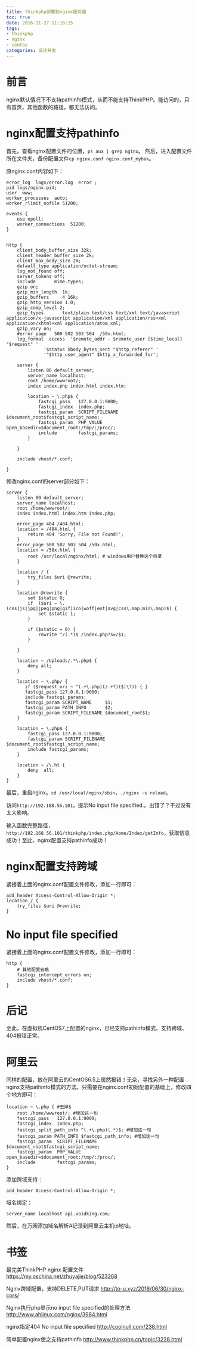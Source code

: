 ```yaml
---
title: thinkphp部署到nginx服务器
toc: true
date: 2016-11-27 11:18:15
tags:
- thinkphp
- nginx
- centos
categories: 设计开发
---
```

# 前言
nginx默认情况下不支持pathinfo模式，从而不能支持ThinkPHP。能访问的，只有首页，其他函数的路径，都无法访问。

<!--more-->

# nginx配置支持pathinfo
首先，查看nginx配置文件的位置，`ps aux | grep nginx`。
然后，进入配置文件所在文件夹，备份配置文件`cp nginx.conf nginx.conf_mybak`。

原nginx.conf内容如下：
```
error_log  logs/error.log  error ;
pid logs/nginx.pid;
user  www;
worker_processes  auto;
worker_rlimit_nofile 51200;

events {
    use epoll;
    worker_connections  51200;
}


http {
    client_body_buffer_size 32k;
    client_header_buffer_size 2k;
    client_max_body_size 2m;
    default_type application/octet-stream;
    log_not_found off;
    server_tokens off;
    include       mime.types;
    gzip on;
    gzip_min_length  1k;
    gzip_buffers     4 16k;
    gzip_http_version 1.0;
    gzip_comp_level 2;
    gzip_types       text/plain text/css text/xml text/javascript application/x-javascript application/xml application/rss+xml application/xhtml+xml application/atom_xml;
    gzip_vary on;
    #error_page   500 502 503 504  /50x.html; 
    log_format  access  '$remote_addr - $remote_user [$time_local] "$request" '
              '$status $body_bytes_sent "$http_referer" '
              '"$http_user_agent" $http_x_forwarded_for';

    server {
        listen 80 default_server;
        server_name localhost;
        root /home/wwwroot/;
        index index.php index.html index.htm;

        location ~ \.php$ {
            fastcgi_pass   127.0.0.1:9000;
            fastcgi_index  index.php;
            fastcgi_param  SCRIPT_FILENAME  $document_root$fastcgi_script_name;
            fastcgi_param  PHP_VALUE        open_basedir=$document_root:/tmp/:/proc/;
            include        fastcgi_params;
        }

    }

    include vhost/*.conf;
    
}
```

修改nginx.conf的server部分如下：
```
server {
    listen 80 default_server;
    server_name localhost;
    root /home/wwwroot/;
    index index.html index.htm index.php;

    error_page 404 /404.html;
    location = /404.html {
        return 404 'Sorry, File not Found!';
    }
    error_page 500 502 503 504 /50x.html;
    location = /50x.html {
        root /usr/local/nginx/html; # windows用户替换这个目录
    }

    location / {
        try_files $uri @rewrite;
    }

    location @rewrite {
        set $static 0;
        if  ($uri ~ \.(css|js|jpg|jpeg|png|gif|ico|woff|eot|svg|css\.map|min\.map)$) {
            set $static 1;
        }

        if ($static = 0) {
            rewrite ^/(.*)$ /index.php?s=/$1;
        }

    }

    location ~ /Uploads/.*\.php$ {
        deny all;
    }

    location ~ \.php/ {
       if ($request_uri ~ ^(.+\.php)(/.+?)($|\?)) { }
       fastcgi_pass 127.0.0.1:9000;
       include fastcgi_params;
       fastcgi_param SCRIPT_NAME     $1;
       fastcgi_param PATH_INFO       $2;
       fastcgi_param SCRIPT_FILENAME $document_root$1;
    }

    location ~ \.php$ {
        fastcgi_pass 127.0.0.1:9000;
        fastcgi_param SCRIPT_FILENAME $document_root$fastcgi_script_name;
        include fastcgi_params;
    }

    location ~ /\.ht {
        deny  all;
    }
}
```

最后，重启nginx。`cd /usr/local/nginx/sbin`，`./nginx -s reload`。

访问`http://192.168.56.101`，提示No input file specified.。出错了？不过没有太大影响。

输入函数完整路径，`http://192.168.56.101/thinkphp/index.php/Home/Index/getInfo`，获取信息成功！至此，nginx配置支持pathinfo成功！

# nginx配置支持跨域
紧接着上面的nginx.conf配置文件修改，添加一行即可：
```
add_header Access-Control-Allow-Origin *;
location / {
    try_files $uri @rewrite;
}
```


# No input file specified
紧接着上面的nginx.conf配置文件修改，添加一行即可：
```
http {
    # 其他配置省略
    fastcgi_intercept_errors on;
    include vhost/*.conf;
}
```

# 后记
至此，在虚拟机CentOS7上配置的nginx，已经支持pathinfo模式、支持跨域、404报错正常。

# 阿里云
同样的配置，放在阿里云的CentOS6.5上居然报错！无奈，寻找另外一种配置nginx支持pathinfo模式的方法。只需要在nginx.conf初始配置的基础上，修改四个地方即可：
```
location ~ \.php { #去掉$
    root /home/wwwroot/; #增加这一句
    fastcgi_pass   127.0.0.1:9000;
    fastcgi_index  index.php;
    fastcgi_split_path_info ^(.+\.php)(.*)$; #增加这一句
    fastcgi_param PATH_INFO $fastcgi_path_info; #增加这一句
    fastcgi_param  SCRIPT_FILENAME  $document_root$fastcgi_script_name;
    fastcgi_param  PHP_VALUE        open_basedir=$document_root:/tmp/:/proc/;
    include        fastcgi_params;
}
```

添加跨域支持：
```
add_header Access-Control-Allow-Origin *;
```

域名绑定：
```
server_name localhost api.voidking.com;
```
然后，在万网添加域名解析A记录到阿里云主机ip地址。

# 书签
最完美ThinkPHP nginx 配置文件
https://my.oschina.net/zhuyajie/blog/523268

Nginx跨域配置，支持DELETE,PUT请求
http://to-u.xyz/2016/06/30/nginx-cors/

Nginx执行php显示no input file specified的处理方法
http://www.ahlinux.com/nginx/3984.html

nginx指定404 No input file specified
http://coolnull.com/238.html

简单配置nginx使之支持pathinfo
http://www.thinkphp.cn/topic/3228.html

